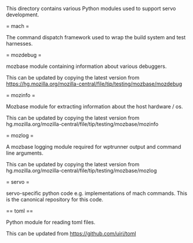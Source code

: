 This directory contains various Python modules used to support servo
development.

= mach =

The command dispatch framework used to wrap the build system and test
harnesses.

= mozdebug =

mozbase module containing information about various debuggers.

This can be updated by copying the latest version from
https://hg.mozilla.org/mozilla-central/file/tip/testing/mozbase/mozdebug

= mozinfo =

Mozbase module for extracting information about the host hardware /
os.

This can be updated by copying the latest version from
hg.mozilla.org/mozilla-central/file/tip/testing/mozbase/mozinfo

= mozlog =

A mozbase logging module required for wptrunner output and command
line arguments.

This can be updated by copying the latest version from
hg.mozilla.org/mozilla-central/file/tip/testing/mozbase/mozlog

= servo =

servo-specific python code e.g. implementations of mach commands. This
is the canonical repository for this code.

== toml ==

Python module for reading toml files.

This can be updated from https://github.com/uiri/toml
